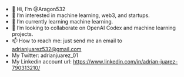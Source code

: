 - 👋 Hi, I’m @Aragon532
- 👀 I’m interested in machine learning, web3, and startups.
- 🌱 I’m currently learning machine learning. 
- 💞️ I’m looking to collaborate on OpenAI Codex and machine learning projects. 
- 📫 How to reach me: just send me an email to adrianjuarez532@gmail.com
- My Twitter: adrianjuarez_01
- My Linkedin account url: https://www.linkedin.com/in/adrian-juarez-790313210/
